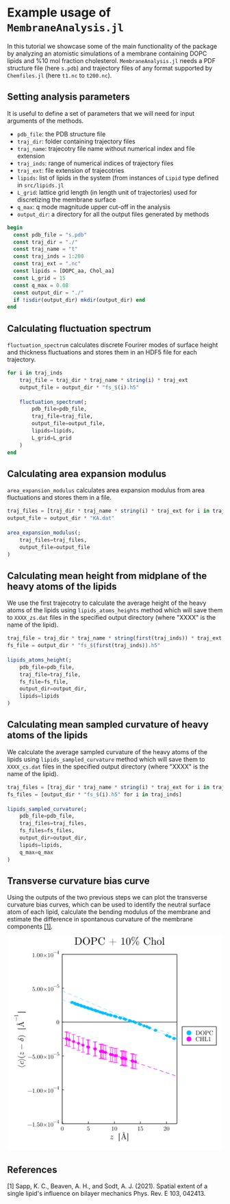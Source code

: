 # Example usage of `MembraneAnalysis.jl`

In this tutorial we showcase some of the main functionality of the package by analyzing an atomistic simulations of a membrane containing DOPC lipids and %10 mol fraction cholesterol. `MembraneAnalysis.jl` needs a PDF structure file (here `s.pdb`) and trajectory files of any format supported by `Chemfiles.jl` (here `t1.nc` to `t200.nc`).

## Setting analysis parameters

It is useful to define a set of parameters that we will need for input arguments of the methods.
- `pdb_file`: the PDB structure file
- `traj_dir`: folder containing trajectory files
- `traj_name`: trajecotry file name without numerical index and file extension
- `traj_inds`: range of numerical indices of trajectory files
- `traj_ext`: file extension of trajecotries
- `lipids`: list of lipids in the system (from instances of `Lipid` type defined in `src/lipids.jl`
- `L_grid`: lattice grid length (in length unit of trajectories) used for discretizing the membrane surface
- `q_max`: q mode magnitude upper cut-off in the analysis
- `output_dir`: a directory for all the output files generated by methods

```julia
begin
  const pdb_file = "s.pdb"
  const traj_dir = "./"
  const traj_name = "t"
  const traj_inds = 1:200
  const traj_ext = ".nc"
  const lipids = [DOPC_aa, Chol_aa]
  const L_grid = 15
  const q_max = 0.08
  const output_dir = "./"
  if !isdir(output_dir) mkdir(output_dir) end
end
```

## Calculating fluctuation spectrum

`fluctuation_spectrum` calculates discrete Fourirer modes of surface height and thickness fluctuations and stores them in an HDF5 file for each trajectory.

```julia
for i in traj_inds
    traj_file = traj_dir * traj_name * string(i) * traj_ext
    output_file = output_dir * "fs_$(i).h5"

    fluctuation_spectrum(;
        pdb_file=pdb_file,
        traj_file=traj_file,
        output_file=output_file,
        lipids=lipids,
        L_grid=L_grid
    )
end
```

## Calculating area expansion modulus

`area_expansion_modulus` calculates area expansion modulus from area fluctuations and stores them in a file.

```julia
traj_files = [traj_dir * traj_name * string(i) * traj_ext for i in traj_inds]
output_file = output_dir * "KA.dat"

area_expansion_modulus(;
    traj_files=traj_files,
    output_file=output_file
)
```

## Calculating mean height from midplane of the heavy atoms of the lipids

We use the first trajecotry to calculate the average height of the heavy atoms of the lipids using `lipids_atoms_heights` method which will save them to `XXXX_zs.dat` files in the specified output directory (where "XXXX" is the name of the lipid).

```julia
traj_file = traj_dir * traj_name * string(first(traj_inds)) * traj_ext
fs_file = output_dir * "fs_$(first(traj_inds)).h5"

lipids_atoms_height(;
    pdb_file=pdb_file,
    traj_file=traj_file,
    fs_file=fs_file,
    output_dir=output_dir,
    lipids=lipids
)
```

## Calculating mean sampled curvature of heavy atoms of the lipids

We calculate the average sampled curvature of the heavy atoms of the lipids using `lipids_sampled_curvature` method which will save them to `XXXX_cs.dat` files in the specified output directory (where "XXXX" is the name of the lipid).

```julia
traj_files = [traj_dir * traj_name * string(i) * traj_ext for i in traj_id]
fs_files = [output_dir * "fs_$(i).h5" for i in traj_inds]

lipids_sampled_curvature(;
    pdb_file=pdb_file,
    traj_files=traj_files,
    fs_files=fs_files,
    output_dir=output_dir,
    lipids=lipids,
    q_max=q_max
)
```

## Transverse curvature bias curve

Using the outputs of the two previous steps we can plot the transverse curvature bias curves, which can be used to identify the neutral surface atom of each lipid, calculate the bending modulus of the membrane and estimate the difference in spontanous curvature of the membrane components [[1]](#1).
<p align="center">
<img src="https://github.com/amiralih/MembraneAnalysis.jl/blob/13e6a3dc86be379ad39753cf3d9dfe4effc3c919/tutorial/TCB_DOPC_10.png" width="500">
</p>

## References
<a id="1">[1]</a> 
Sapp, K. C., Beaven, A. H., and Sodt, A. J. (2021). 
Spatial extent of a single lipid's influence on bilayer mechanics
Phys. Rev. E 103, 042413.
